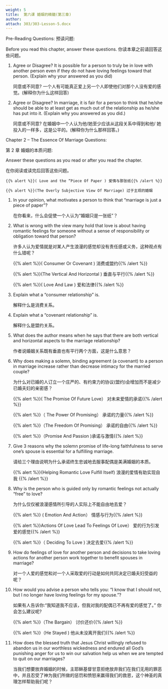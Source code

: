 ```yaml
---
weight: 5
title:  第六课	婚姻的精髓(第三章)
author: 
attach: 303/303-Lesson-5.docx
---
```

Pre-Reading Questions: 预读问题:

Before you read this chapter, answer these questions. 你读本章之前请回答这些问题。

1. Agree or Disagree? It is possible for a person to truly be in love with another person even if they do not have loving feelings toward that person. (Explain why your answered as you did)

    同意或不同意? 一个人有可能真正爱上另一个人即使他们对那个人没有爱的感觉。(解释你为什么这样回答)

2. Agree or Disagree? In marriage, it is fair for a person to think that he/she should be able to at least get as much out of the relationship as he/she has put into it. (Explain why you answered as you did.)

    同意或不同意? 在婚姻中一个人认为他/她至少应该从这段关系中得到和他/ 她投入的一样多，这是公平的。(解释你为什么那样回答。)

Chapter 2 – The Essence Of Marriage Questions:

第 2 章 婚姻的本质问题:

Answer these questions as you read or after you read the chapter.

在你阅读或读完后回答这些问题。

    {{% alert %}}( Love and the “Piece Of Paper ) 爱情与那张纸{{% /alert %}}

    {{% alert %}}(The Overly Subjective View Of Marriage) 过于主观的婚姻

1. In your opinion, what motivates a person to think that “marriage is just a piece of paper”?

    在你看来，什么会促使一个人认为“婚姻只是一张纸”？

2. What is wrong with the view many hold that love is about having romantic feelings for someone without a sense of responsibility or obligation toward  that person?

    许多人认为爱情就是对某人产生浪漫的感觉却没有责任感或义务，这种观点有什么错呢？

    {{% alert %}}( Consumer Or Covenant ) 消费或盟约{{% /alert %}}

    {{% alert %}}(The Vertical And Horizontal ) 垂直与平行{{% /alert %}}

    {{% alert %}}( Love And Law ) 爱和法律{{% /alert %}}

3. Explain what a “consumer relationship” is.

    解释什么是消费关系。

4. Explain what a “covenant relationship” is.

    解释什么是盟约关系。

5. What does the author means when he says that there are both vertical and horizontal aspects to the marriage relationship?

    作者说婚姻关系既有垂直也有平行两个方面，这是什么意思？

6. Why does making a solemn, binding agreement (a covenant) to a person in marriage increase rather than decrease intimacy for the married couple?

    为什么对已婚的人订立一个庄严的、有约束力的协议(盟约)会增加而不是减少已婚夫妇的亲密感？

    {{% alert %}}( The Promise Of Future Love） 对未来爱情的承诺{{% /alert %}}

    {{% alert %}}（ The Power Of Promising） 承诺的力量{{% /alert %}}

    {{% alert %}}（The Freedom Of Promising） 承诺的自由{{% /alert %}}

    {{% alert %}}（Promise And Passion )承诺与激情{{% /alert %}}

7. Give 3 reasons why the solemn promise of life-long faithfulness to serve one’s spouse is essential for a fulfilling marriage.

    请给三个理由说明为什么承诺终生忠诚地去服事配偶是美满婚姻的本质。

    {{% alert %}}(Helping Romantic Love Fulfill Itself) 浪漫的爱情有助实现自我 {{% /alert %}}

8. Why is the person who is guided only by romantic feelings not actually “free” to love?

    为什么仅仅被浪漫感情所引导的人实际上不能自由地去爱？

    {{% alert %}} ( Emotion And Action） 情感与行为{{% /alert %}}

    {{% alert %}}Actions Of Love Lead To Feelings Of Love） 爱的行为引发爱的感觉{{% /alert %}}

    {{% alert %}}（ Deciding To Love ) 决定去爱{{% /alert %}}

9. How do feelings of love for another person and decisions to take loving actions for another person work together to benefit spouses in marriage?

    对一个人爱的感觉和对一个人采取爱的行动是如何共同决定已婚夫妇受益的呢？

10. How would you advise a person who tells you: “I know that I should not, but I no longer have loving feelings for my spouse.”?

    如果有人告诉你:“我知道我不应该，但我对我的配偶已不再有爱的感觉了。” 你会怎么建议呢?

    {{% alert %}}（The Bargain） 讨价还价{{% /alert %}}

    {{% alert %}}（He Stayed ) 他从未没离开我们{{% /alert %}}

11. How does the blessed truth that Jesus Christ willingly refused to abandon us in our worthless wickedness and endured all God’s punishing anger for us to win our salvation help us when we are tempted to quit on our marriages?

    当我们想要放弃婚姻的时候，主耶稣基督甘意拒绝放弃我们在我们无用的罪恶中，并且忍受了神为我们所做的惩罚和愤怒来赢得我们的救恩，这个神圣的真理怎样帮助我们呢？

